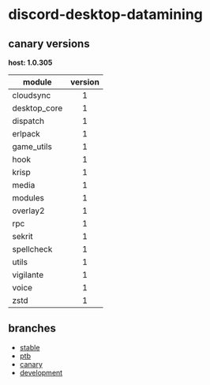 # discord-desktop-datamining

## canary versions

**host: 1.0.305**

| module | version |
| ------ | :-----: |
| cloudsync | 1 |
| desktop_core | 1 |
| dispatch | 1 |
| erlpack | 1 |
| game_utils | 1 |
| hook | 1 |
| krisp | 1 |
| media | 1 |
| modules | 1 |
| overlay2 | 1 |
| rpc | 1 |
| sekrit | 1 |
| spellcheck | 1 |
| utils | 1 |
| vigilante | 1 |
| voice | 1 |
| zstd | 1 |

## branches

- [stable](https://github.com/OpenAsar/discord-desktop-datamining/tree/stable)
- [ptb](https://github.com/OpenAsar/discord-desktop-datamining/tree/ptb)
- [canary](https://github.com/OpenAsar/discord-desktop-datamining/tree/canary)
- [development](https://github.com/OpenAsar/discord-desktop-datamining/tree/development)